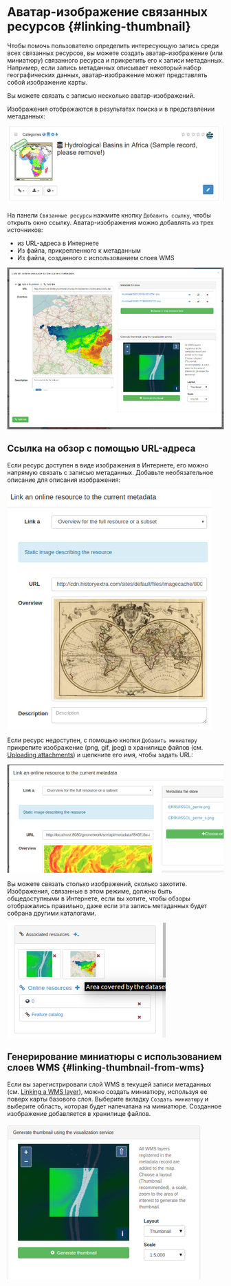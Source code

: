 # Аватар-изображение связанных ресурсов {#linking-thumbnail}

Чтобы помочь пользователю определить интересующую запись среди всех связанных ресурсов, вы можете создать аватар-изображение (или миниатюру) связанного ресурса и прикрепить его к записи метаданных. Например, если запись метаданных описывает некоторый набор географических данных, аватар-изображение может представлять собой изображение карты.

Вы можете связать с записью несколько аватар-изображений.

Изображения отображаются в результатах поиска и в представлении метаданных:

![](img/thumb-in-search-results.png)

На панели `Связанные ресурсы` нажмите кнопку `Добавить ссылку`, чтобы открыть окно ссылку. Аватар-изображения можно добавлять из трех источников:

- из URL-адреса в Интернете
- Из файла, прикрепленного к метаданным
- Из файла, созданного с использованием слоев WMS

![](img/thumb.png)

## Ссылка на обзор с помощью URL-адреса

Если ресурс доступен в виде изображения в Интернете, его можно напрямую связать с записью метаданных. Добавьте необязательное описание для описания изображения:

![](img/thumb-from-url.png)

Если ресурс недоступен, с помощью кнопки `Добавить миниатюру` прикрепите изображение (png, gif, jpeg) в хранилище файлов (см. [Uploading attachments](using-filestore.md)) и щелкните его имя, чтобы задать URL:

![](img/thumb-from-filestore.png)

Вы можете связать столько изображений, сколько захотите. Изображения, связанные в этом режиме, должны быть общедоступными в Интернете, если вы хотите, чтобы обзоры отображались правильно, даже если эта запись метаданных будет собрана другими каталогами.

![](img/thumb-in-editor.png)

## Генерирование миниатюры с использованием слоев WMS {#linking-thumbnail-from-wms}

Если вы зарегистрировали слой WMS в текущей записи метаданных (см. [Linking a WMS layer](linking-online-resources.md#linking-wms-layer)), можно создать миниатюру, используя ее поверх карты базового слоя. Выберите вкладку `Создать миниатюру` и выберите область, которая будет напечатана на миниатюре. Созданное изображение добавляется в хранилище файлов.

![](img/thumbprint.png)
